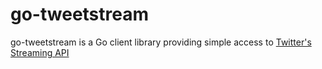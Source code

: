 go-tweetstream
==============

go-tweetstream is a Go client library providing simple access to [Twitter's Streaming API][twitter streaming api]

[twitter streaming api]: https://dev.twitter.com/docs/streaming-api
